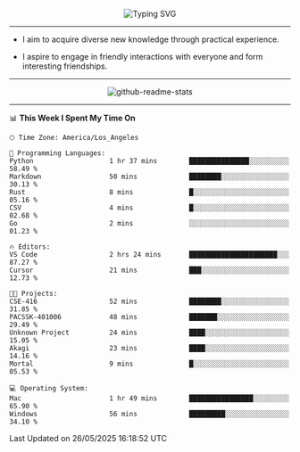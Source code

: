 <p align="center">
  <img src="https://readme-typing-svg.demolab.com?font=Fira+Code&weight=500&size=32&duration=2500&pause=1600&center=true&vCenter=true&random=false&width=1024&height=64&lines=Hi+there+%F0%9F%91%8B;I'm+delighted+you+could+make+it+here+%F0%9F%8E%89;I'm+Harry%2C+a+college+student+still+finding+my+way" alt="Typing SVG" />
</p>


---


- I aim to acquire diverse new knowledge through practical experience.

- I aspire to engage in friendly interactions with everyone and form interesting friendships.


---


<p align="center">
  <img src="https://github-readme-stats.vercel.app/api?username=Harry-Jing&show_icons=true" alt="github-readme-stats"/>
</p>


---

<!--START_SECTION:waka-->
📊 **This Week I Spent My Time On** 

```text
🕑︎ Time Zone: America/Los_Angeles

💬 Programming Languages: 
Python                   1 hr 37 mins        ███████████████░░░░░░░░░░   58.49 % 
Markdown                 50 mins             ████████░░░░░░░░░░░░░░░░░   30.13 % 
Rust                     8 mins              █░░░░░░░░░░░░░░░░░░░░░░░░   05.16 % 
CSV                      4 mins              █░░░░░░░░░░░░░░░░░░░░░░░░   02.68 % 
Go                       2 mins              ░░░░░░░░░░░░░░░░░░░░░░░░░   01.23 % 

🔥 Editors: 
VS Code                  2 hrs 24 mins       ██████████████████████░░░   87.27 % 
Cursor                   21 mins             ███░░░░░░░░░░░░░░░░░░░░░░   12.73 % 

🐱‍💻 Projects: 
CSE-416                  52 mins             ████████░░░░░░░░░░░░░░░░░   31.85 % 
PACSSK-401006            48 mins             ███████░░░░░░░░░░░░░░░░░░   29.49 % 
Unknown Project          24 mins             ████░░░░░░░░░░░░░░░░░░░░░   15.05 % 
Akagi                    23 mins             ████░░░░░░░░░░░░░░░░░░░░░   14.16 % 
Mortal                   9 mins              █░░░░░░░░░░░░░░░░░░░░░░░░   05.53 % 

💻 Operating System: 
Mac                      1 hr 49 mins        ████████████████░░░░░░░░░   65.90 % 
Windows                  56 mins             █████████░░░░░░░░░░░░░░░░   34.10 % 
```


 Last Updated on 26/05/2025 16:18:52 UTC
<!--END_SECTION:waka-->
